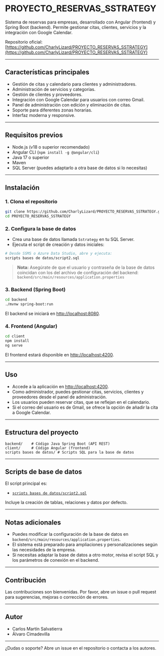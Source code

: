# PROYECTO_RESERVAS_SSTRATEGY

Sistema de reservas para empresas, desarrollado con Angular (frontend) y Spring Boot (backend). Permite gestionar citas, clientes, servicios y la integración con Google Calendar.

Repositorio oficial: [https://github.com/CharlyLizard/PROYECTO_RESERVAS_SSTRATEGY](https://github.com/CharlyLizard/PROYECTO_RESERVAS_SSTRATEGY)

---

## Características principales

- Gestión de citas y calendario para clientes y administradores.
- Administración de servicios y categorías.
- Gestión de clientes y proveedores.
- Integración con Google Calendar para usuarios con correo Gmail.
- Panel de administración con edición y eliminación de citas.
- Soporte para diferentes zonas horarias.
- Interfaz moderna y responsive.

---

## Requisitos previos

- Node.js (v18 o superior recomendado)
- Angular CLI (`npm install -g @angular/cli`)
- Java 17 o superior
- Maven
- SQL Server (puedes adaptarlo a otra base de datos si lo necesitas)

---

## Instalación

### 1. Clona el repositorio

```sh
git clone https://github.com/CharlyLizard/PROYECTO_RESERVAS_SSTRATEGY.git
cd PROYECTO_RESERVAS_SSTRATEGY
```

### 2. Configura la base de datos

- Crea una base de datos llamada `Sstrategy` en tu SQL Server.
- Ejecuta el script de creación y datos iniciales:

```sh
# Desde SSMS o Azure Data Studio, abre y ejecuta:
scripts bases de datos/script2.sql
```

> **Nota:** Asegúrate de que el usuario y contraseña de la base de datos coincidan con los del archivo de configuración del backend:  
> `backend/src/main/resources/application.properties`

### 3. Backend (Spring Boot)

```sh
cd backend
./mvnw spring-boot:run
```
El backend se iniciará en [http://localhost:8080](http://localhost:8080).

### 4. Frontend (Angular)

```sh
cd client
npm install
ng serve
```
El frontend estará disponible en [http://localhost:4200](http://localhost:4200).

---

## Uso

- Accede a la aplicación en [http://localhost:4200](http://localhost:4200).
- Como administrador, puedes gestionar citas, servicios, clientes y proveedores desde el panel de administración.
- Los usuarios pueden reservar citas, que se reflejan en el calendario.
- Si el correo del usuario es de Gmail, se ofrece la opción de añadir la cita a Google Calendar.

---

## Estructura del proyecto

```
backend/    # Código Java Spring Boot (API REST)
client/     # Código Angular (frontend)
scripts bases de datos/ # Scripts SQL para la base de datos
```

---

## Scripts de base de datos

El script principal es:

- [`scripts bases de datos/script2.sql`](scripts%20bases%20de%20datos/script2.sql)

Incluye la creación de tablas, relaciones y datos por defecto.

---

## Notas adicionales

- Puedes modificar la configuración de la base de datos en `backend/src/main/resources/application.properties`.
- El sistema está preparado para ampliaciones y personalizaciones según las necesidades de la empresa.
- Si necesitas adaptar la base de datos a otro motor, revisa el script SQL y los parámetros de conexión en el backend.

---

## Contribución

Las contribuciones son bienvenidas. Por favor, abre un issue o pull request para sugerencias, mejoras o corrección de errores.

---

## Autor

- Carlos Martín Salvatierra  
- Álvaro Cimadevilla

---

¿Dudas o soporte? Abre un issue en el repositorio o contacta a los autores.
